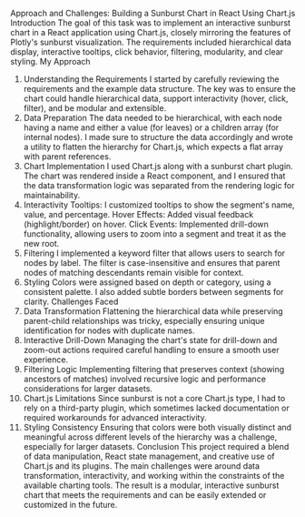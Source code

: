 Approach and Challenges: Building a Sunburst Chart in React Using Chart.js
Introduction
The goal of this task was to implement an interactive sunburst chart in a React application using
Chart.js, closely mirroring the features of Plotly's sunburst visualization. The requirements included
hierarchical data display, interactive tooltips, click behavior, filtering, modularity, and clear styling.
My Approach
1. Understanding the Requirements
I started by carefully reviewing the requirements and the example data structure. The key was to
ensure the chart could handle hierarchical data, support interactivity (hover, click, filter), and be
modular and extensible.
2. Data Preparation
The data needed to be hierarchical, with each node having a name and either a value (for leaves) or
a children array (for internal nodes). I made sure to structure the data accordingly and wrote a utility
to flatten the hierarchy for Chart.js, which expects a flat array with parent references.
3. Chart Implementation
I used Chart.js along with a sunburst chart plugin. The chart was rendered inside a React
component, and I ensured that the data transformation logic was separated from the rendering logic
for maintainability.
4. Interactivity
Tooltips: I customized tooltips to show the segment's name, value, and percentage.
Hover Effects: Added visual feedback (highlight/border) on hover.
Click Events: Implemented drill-down functionality, allowing users to zoom into a segment and treat
it as the new root.
5. Filtering
I implemented a keyword filter that allows users to search for nodes by label. The filter is
case-insensitive and ensures that parent nodes of matching descendants remain visible for context.
6. Styling
Colors were assigned based on depth or category, using a consistent palette. I also added subtle
borders between segments for clarity.
Challenges Faced
1. Data Transformation
Flattening the hierarchical data while preserving parent-child relationships was tricky, especially
ensuring unique identification for nodes with duplicate names.
2. Interactive Drill-Down
Managing the chart's state for drill-down and zoom-out actions required careful handling to ensure a
smooth user experience.
3. Filtering Logic
Implementing filtering that preserves context (showing ancestors of matches) involved recursive
logic and performance considerations for larger datasets.
4. Chart.js Limitations
Since sunburst is not a core Chart.js type, I had to rely on a third-party plugin, which sometimes
lacked documentation or required workarounds for advanced interactivity.
5. Styling Consistency
Ensuring that colors were both visually distinct and meaningful across different levels of the
hierarchy was a challenge, especially for larger datasets.
Conclusion
This project required a blend of data manipulation, React state management, and creative use of
Chart.js and its plugins. The main challenges were around data transformation, interactivity, and
working within the constraints of the available charting tools. The result is a modular, interactive
sunburst chart that meets the requirements and can be easily extended or customized in the future.